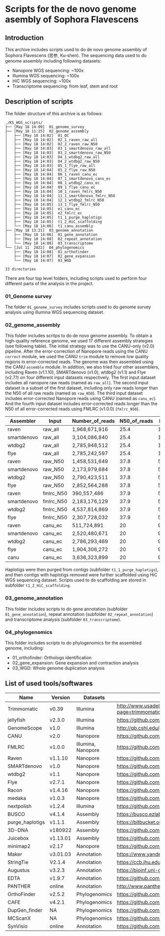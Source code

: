 # Scripts for the de novo genome asembly of Sophora Flavescens

## Introduction
This archive includes scripts used to do de novo genome assembly of Sophora Flavescens (苦参, Ku-shen). The sequencing data used to do genome assembly including following datasets:

- Nanopore WGS sequencing: ~100x
- Illumina WGS sequencing: ~100x
- HiC WGS sequencing: ~100x
- Transcriptome sequencing: from leaf, stem and root

## Description of scripts

The folder structure of this archive is as follows:

```
./KS_WGS_scripts/
├── [May 18 14:09]  01_genome_survey
├── [May 18 11:25]  02_genome_assembly
│   ├── [May 18 14:02]  01_QC
│   ├── [May 18 14:02]  02_1_raven_raw_all
│   ├── [May 18 14:02]  02_2_raven_raw_N50
│   ├── [May 18 14:03]  03_1_smartdenovo_raw_all
│   ├── [May 18 14:03]  03_2_smartdenovo_raw_N50
│   ├── [May 18 14:03]  04_1_wtdbg2_raw_all
│   ├── [May 18 14:03]  04_2_wtdbg2_raw_N50
│   ├── [May 18 14:03]  05_1_flye_raw_all
│   ├── [May 18 14:04]  05_2_flye_raw_N50
│   ├── [May 18 14:04]  06_1_raven_canu_ec
│   ├── [May 18 14:04]  07_1_smartdenovo_canu_ec
│   ├── [May 18 14:04]  08_1_wtdbg2_canu_ec
│   ├── [May 18 14:04]  09_1_flye_canu_ec
│   ├── [May 18 14:04]  10_1_raven_fmlrc_N50
│   ├── [May 18 14:04]  11_1_smartdenovo_fmlrc_N50
│   ├── [May 18 14:04]  12_1_wtdbg2_fmlrc_N50
│   ├── [May 18 14:05]  13_1_flye_fmlrc_N50
│   ├── [May 18 14:05]  e1_canu_ec
│   ├── [May 18 14:05]  e2_fmlrc_ec
│   ├── [May 18 14:05]  t1_1_purge_haplotigs
│   ├── [May 18 14:05]  t1_2_HiC_scaffolding
│   └── [May 18 14:06]  t1_canu_assembly
├── [May 18 13:21]  03_genome_annotation
│   ├── [May 18 14:06]  01_gene_annotation
│   ├── [May 18 14:08]  02_repeat_annotation
│   └── [May 18 14:08]  03_transcriptome
└── [Jul 11  2022]  04_phylogenomics
    ├── [May 18 14:08]  01_orthofinder
    ├── [May 18 14:07]  02_gene_expansion
    └── [May 18 14:07]  03_WGD

33 directories
```

There are four top level folders, including scripts used to perform four different parts of the analysis in the project.

### 01_Genome survey
The folder `01_genome_survey` includes scripts used to do genome survey analysis using illumina WGS sequencing dataset.

### 02_genome_assembly
This folder includes scritps to do de novo genome assembly. To obtain a high-quality reference genome, we used 17 different assembly strategies (see following table). The initial strategy was to use the CANU-only (v2.0) pipeline. After the error-correction of Nanopore reads using the CANU `correct` module, we used the CANU `trim` module to remove low quality regions in error-corrected reads. The genome was then assembled using the CANU `assemble` module. In addition, we also tried four other assemblers, including Raven (v1.1.10), SMARTdenovo (v1.0), wtdbg2 (v1.1) and Flye (v2.7.1) on four different input datasets respectively. The first input dataset includes all nanopore raw reads (named as `raw_all`). The second input dataset is a subset of the first dataset, including only raw reads longer than the N50 of all raw reads (named as `raw_N50`). The third input dataset includes error-corrected Nanopore reads using CANU (named as `canu_ec`). And the fourth input dataset includes error-corrected reads longer than the N50 of all error-corrected reads using FMLRC (v1.0.0) (`fmlrc_N50`). 

| Assembler   | Input     | Number_of_reads | N50_of_reads | Depth  |
|-------------|-----------|-----------------|--------------|--------|
| raven       | raw_all   | 1,968,671,916   | 25.4         | 105.9x |
| smartdenovo | raw_all   | 3,104,086,840   | 25.4         | 105.9x |
| wtdbg2      | raw_all   | 2,785,948,512   | 25.4         | 105.9x |
| flye        | raw_all   | 2,785,242,597   | 25.4         | 105.9x |
| raven       | raw_N50   | 1,458,531,649   | 37.8         | 52.9x  |
| smartdenovo | raw_N50   | 2,173,979,684   | 37.8         | 52.9x  |
| wtdbg2      | raw_N50   | 2,790,423,511   | 37.8         | 52.9x  |
| flye        | raw_N50   | 2,852,564,288   | 37.8         | 52.9x  |
| raven       | fmlrc_N50 | 390,557,486     | 37.9         | 52.9x  |
| smartdenovo | fmlrc_N50 | 2,183,176,129   | 37.9         | 52.9x  |
| wtdbg2      | fmlrc_N50 | 4,537,814,869   | 37.9         | 52.9x  |
| flye        | fmlrc_N50 | 2,307,728,032   | 37.9         | 52.9x  |
| raven       | canu_ec   | 511,724,891     | 20           | 94.2x  |
| smartdenovo | canu_ec   | 2,520,480,671   | 20           | 94.2x  |
| wtdbg2      | canu_ec   | 2,786,293,469   | 20           | 94.2x  |
| flye        | canu_ec   | 1,904,306,272   | 20           | 94.2x  |
| canu        | canu_ec   | 3,636,323,899   | 20           | 94.2x  |

Haplotigs were then purged from contigs (subfolder `t1_1_purge_haplotigs`), and then contigs with haplotigs removed were further scaffolded using HiC WGS sequencing dataset. Scripts used to do scaffolding are stored in subfolder `t1_2_HiC_scaffolding`. 

### 03_genome_annotation
This folder includes scripts to do gene annotation (subfolder `01_gene_annotation`), repeat annotation (subfolder `02_repeat_annotation`) and transcriptome analysis (subfolder `03_transcriptome`).

### 04_phylogenomics
This folder includes scripts to do phylogenomics for the assembled genome, including:

- 01_orthofinder: Orthologs identification
- 02_gene_expansion: Gene expansion and contraction analysis
- 03_WGD: Whole genome duplication analysis

## List of used tools/softwares

| Name            | Version  | Datasets           | Link                                             |
|-----------------|----------|--------------------|--------------------------------------------------|
| Trimmomatic     | v0.39    | Illumina           | http://www.usadellab.org/cms/?page=trimmomatic   |
| jellyfish       | v2.3.0   | Illumina           | https://github.com/gmarcais/Jellyfish            |
| GenomeScope     | v1.0     | Illumina           | http://qb.cshl.edu/genomescope/                  |
| CANU            | v2.0     | Nanopore           | https://github.com/marbl/canu                    |
| FMLRC           | v1.0.0   | Illumina, Nanopore | https://github.com/holtjma/fmlrc                 |
| Raven           | v1.1.10  | Nanopore           | https://github.com/lbcb-sci/raven                |
| SMARTdenovo     | v1.0     | Nanopore           | https://github.com/ruanjue/smartdenovo           |
| wtdbg2          | v1.1     | Nanopore           | https://github.com/ruanjue/wtdbg2                |
| Flye            | v2.7.1   | Nanopore           | https://github.com/fenderglass/Flye              |
| Racon           | v1.4.16  | Nanopore           | https://github.com/isovic/racon                  |
| medaka          | v1.0.3   | Nanopore           | https://github.com/nanoporetech/medaka           |
| nextpolish      | v1.2.4   | Illumina           | https://github.com/Nextomics/NextPolish          |
| BUSCO           | v4.1.4   | Assembly           | https://busco.ezlab.org/                         |
| purge_haplotigs | v1.1.1   | Assembly           | https://bitbucket.org/mroachawri/purge_haplotigs |
| 3D-DNA          | v180922  | Assembly           | https://github.com/aidenlab/3d-dna               |
| Juicebox        | v1.13.01 | Assembly           | https://github.com/aidenlab/Juicebox             |
| minimap2        | v2.17    | Nanopore           | https://github.com/lh3/minimap2                  |
| Maker           | v3.01.03 | Annotation         | https://www.yandell-lab.org/software/maker.html  |
| StringTie       | V2.1.4   | Annotation         | https://ccb.jhu.edu/software/stringtie/          |
| Augustus        | v3.2.3   | Annotation         | https://bioinf.uni-greifswald.de/augustus/       |
| EDTA            | v1.9.7   | Annotation         | https://github.com/oushujun/EDTA                 |
| PANTHER         | online   | Annotation         | http://www.pantherdb.org/                        |
| OrthoFinder     | v2.5.2   | Phylogenomics      | https://github.com/davidemms/OrthoFinder         |
| CAFE            | v4.2.1   | Phylogenomics      | https://github.com/hahnlab/CAFE                  |
| DupGen_finder   | NA       | Phylogenomics      | https://github.com/qiao-xin/DupGen_finder        |
| MCScanX         | NA       | Phylogenomics      | https://github.com/wyp1125/MCScanX               |
| SynVisio        | online   | Annotation         | https://github.com/kiranbandi/synvisio           |

